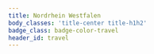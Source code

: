 ```yaml
---
title: Nordrhein Westfalen
body_classes: 'title-center title-h1h2'
badge_class: badge-color-travel
header_id: travel
---
```


